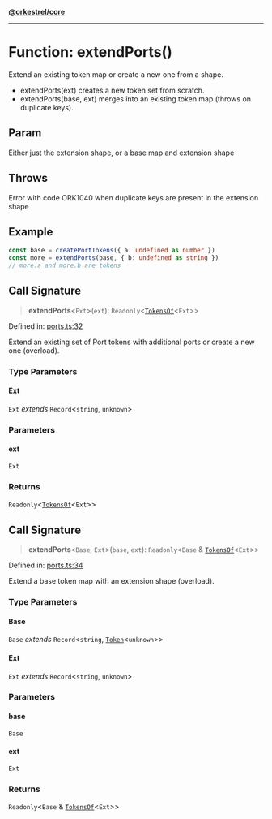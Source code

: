 [**@orkestrel/core**](../index.md)

***

# Function: extendPorts()

Extend an existing token map or create a new one from a shape.

- extendPorts(ext) creates a new token set from scratch.
- extendPorts(base, ext) merges into an existing token map (throws on duplicate keys).

## Param

Either just the extension shape, or a base map and extension shape

## Throws

Error with code ORK1040 when duplicate keys are present in the extension shape

## Example

```ts
const base = createPortTokens({ a: undefined as number })
const more = extendPorts(base, { b: undefined as string })
// more.a and more.b are tokens
```

## Call Signature

> **extendPorts**\<`Ext`\>(`ext`): `Readonly`\<[`TokensOf`](../type-aliases/TokensOf.md)\<`Ext`\>\>

Defined in: [ports.ts:32](https://github.com/orkestrel/core/blob/ccb170966790f428093f11a71a5646a6e842dbf9/src/ports.ts#L32)

Extend an existing set of Port tokens with additional ports or create a new one (overload).

### Type Parameters

#### Ext

`Ext` *extends* `Record`\<`string`, `unknown`\>

### Parameters

#### ext

`Ext`

### Returns

`Readonly`\<[`TokensOf`](../type-aliases/TokensOf.md)\<`Ext`\>\>

## Call Signature

> **extendPorts**\<`Base`, `Ext`\>(`base`, `ext`): `Readonly`\<`Base` & [`TokensOf`](../type-aliases/TokensOf.md)\<`Ext`\>\>

Defined in: [ports.ts:34](https://github.com/orkestrel/core/blob/ccb170966790f428093f11a71a5646a6e842dbf9/src/ports.ts#L34)

Extend a base token map with an extension shape (overload).

### Type Parameters

#### Base

`Base` *extends* `Record`\<`string`, [`Token`](../type-aliases/Token.md)\<`unknown`\>\>

#### Ext

`Ext` *extends* `Record`\<`string`, `unknown`\>

### Parameters

#### base

`Base`

#### ext

`Ext`

### Returns

`Readonly`\<`Base` & [`TokensOf`](../type-aliases/TokensOf.md)\<`Ext`\>\>
